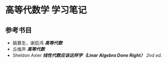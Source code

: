 # 高等代数学 学习笔记

## 参考书目

* 姚慕生，谢启鸿 _**高等代数**_
* 丘维声 _**高等代数**_
* Sheldon Axler _**线性代数应该这样学（Linar Algebra Done Right）** 2nd ed._



